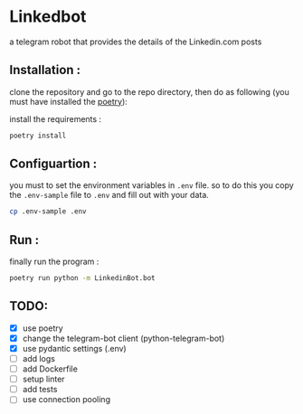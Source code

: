 # Linkedbot
a telegram robot that provides the details of the Linkedin.com posts

## Installation :
clone the repository and go to the repo directory, then do as following (you must have installed the [poetry](https://python-poetry.org/)):

install the requirements :  
```bash
poetry install
```

## Configuartion :  
you must to set the environment variables in `.env` file. so to do this you copy the `.env-sample` file to `.env` and fill out with your data.
```bash
cp .env-sample .env
```
<!-- - `api_id` and `api_hash` : get your api detail from https://my.telegram.org/auth
- `bot_token` : get your robot token from [@BotFather](https://t.me/BotFather) (or if you don't have, make one there)
- `proxy` : the proxy is `None` by default but if you want to connect to the telegram with proxy, here is the proxy template that you can replace it with your data.
```python
 proxy = {
     "scheme": "socks5",  # "socks4", "socks5" and "http" are supported
     "hostname": "11.22.33.44",
     "port": 1234,
     "username": "username",
     "password": "password"
 }
 ``` -->

## Run :
finally run the program :
```bash
poetry run python -m LinkedinBot.bot
```


## TODO:
- [x] use poetry
- [x] change the telegram-bot client (python-telegram-bot)
- [x] use pydantic settings (.env)
- [ ] add logs
- [ ] add Dockerfile
- [ ] setup linter
- [ ] add tests
- [ ] use connection pooling